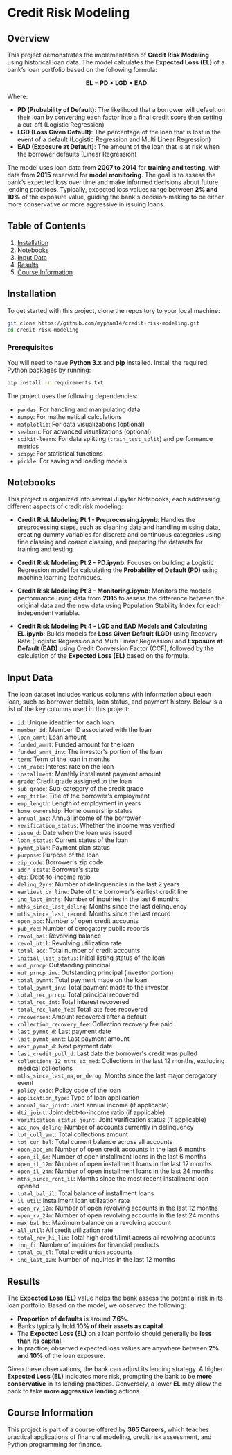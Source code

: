 # Credit Risk Modeling

## Overview
This project demonstrates the implementation of **Credit Risk Modeling** using historical loan data. The model calculates the **Expected Loss (EL)** of a bank’s loan portfolio based on the following formula:

<p align="center">
  <b>EL = PD × LGD × EAD</b>
</p>

Where:
- **PD (Probability of Default)**: The likelihood that a borrower will default on their loan by converting each factor into a final credit score then setting a cut-off (Logistic Regression)
- **LGD (Loss Given Default)**: The percentage of the loan that is lost in the event of a default (Logistic Regression and Multi Linear Regression)
- **EAD (Exposure at Default)**: The amount of the loan that is at risk when the borrower defaults (Linear Regression)

The model uses loan data from **2007 to 2014** for **training and testing**, with data from **2015** reserved for **model monitoring**. The goal is to assess the bank’s expected loss over time and make informed decisions about future lending practices. Typically, expected loss values range between **2% and 10%** of the exposure value, guiding the bank's decision-making to be either more conservative or more aggressive in issuing loans.

## Table of Contents
1. [Installation](#installation)
2. [Notebooks](#notebooks)
3. [Input Data](#input-data)
4. [Results](#results)
5. [Course Information](#course-information)

## Installation

To get started with this project, clone the repository to your local machine:

```bash
git clone https://github.com/mypham14/credit-risk-modeling.git
cd credit-risk-modeling
```

### Prerequisites

You will need to have **Python 3.x** and **pip** installed. Install the required Python packages by running:

```bash
pip install -r requirements.txt
```

The project uses the following dependencies:
- `pandas`: For handling and manipulating data
- `numpy`: For mathematical calculations
- `matplotlib`: For data visualizations (optional)
- `seaborn`: For advanced visualizations (optional)
- `scikit-learn`: For data splitting (`train_test_split`) and performance metrics
- `scipy`: For statistical functions
- `pickle`: For saving and loading models

## Notebooks

This project is organized into several Jupyter Notebooks, each addressing different aspects of credit risk modeling:

- **Credit Risk Modeling Pt 1 - Preprocessing.ipynb**: Handles the preprocessing steps, such as cleaning data and handling missing data, creating dummy variables for discrete and continuous categories using fine classing and coarce classing, and preparing the datasets for training and testing.

- **Credit Risk Modeling Pt 2 - PD.ipynb**: Focuses on building a Logistic Regression model for calculating the **Probability of Default (PD)** using machine learning techniques.

- **Credit Risk Modeling Pt 3 - Monitoring.ipynb**: Monitors the model’s performance using data from **2015** to assess the difference between the original data and the new data using Population Stability Index for each independent variable.

- **Credit Risk Modeling Pt 4 - LGD and EAD Models and Calculating EL.ipynb**: Builds models for **Loss Given Default (LGD)** using Recovery Rate (Logistic Regression and Multi Linear Regression) and **Exposure at Default (EAD)** using Credit Conversion Factor (CCF), followed by the calculation of the **Expected Loss (EL)** based on the formula.

## Input Data

The loan dataset includes various columns with information about each loan, such as borrower details, loan status, and payment history. Below is a list of the key columns used in this project:

- `id`: Unique identifier for each loan
- `member_id`: Member ID associated with the loan
- `loan_amnt`: Loan amount
- `funded_amnt`: Funded amount for the loan
- `funded_amnt_inv`: The investor's portion of the loan
- `term`: Term of the loan in months
- `int_rate`: Interest rate on the loan
- `installment`: Monthly installment payment amount
- `grade`: Credit grade assigned to the loan
- `sub_grade`: Sub-category of the credit grade
- `emp_title`: Title of the borrower's employment
- `emp_length`: Length of employment in years
- `home_ownership`: Home ownership status
- `annual_inc`: Annual income of the borrower
- `verification_status`: Whether the income was verified
- `issue_d`: Date when the loan was issued
- `loan_status`: Current status of the loan
- `pymnt_plan`: Payment plan status
- `purpose`: Purpose of the loan
- `zip_code`: Borrower's zip code
- `addr_state`: Borrower's state
- `dti`: Debt-to-income ratio
- `delinq_2yrs`: Number of delinquencies in the last 2 years
- `earliest_cr_line`: Date of the borrower's earliest credit line
- `inq_last_6mths`: Number of inquiries in the last 6 months
- `mths_since_last_delinq`: Months since the last delinquency
- `mths_since_last_record`: Months since the last record
- `open_acc`: Number of open credit accounts
- `pub_rec`: Number of derogatory public records
- `revol_bal`: Revolving balance
- `revol_util`: Revolving utilization rate
- `total_acc`: Total number of credit accounts
- `initial_list_status`: Initial listing status of the loan
- `out_prncp`: Outstanding principal
- `out_prncp_inv`: Outstanding principal (investor portion)
- `total_pymnt`: Total payment made on the loan
- `total_pymnt_inv`: Total payment made to the investor
- `total_rec_prncp`: Total principal recovered
- `total_rec_int`: Total interest recovered
- `total_rec_late_fee`: Total late fees recovered
- `recoveries`: Amount recovered after a default
- `collection_recovery_fee`: Collection recovery fee paid
- `last_pymnt_d`: Last payment date
- `last_pymnt_amnt`: Last payment amount
- `next_pymnt_d`: Next payment date
- `last_credit_pull_d`: Last date the borrower's credit was pulled
- `collections_12_mths_ex_med`: Collections in the last 12 months, excluding medical collections
- `mths_since_last_major_derog`: Months since the last major derogatory event
- `policy_code`: Policy code of the loan
- `application_type`: Type of loan application
- `annual_inc_joint`: Joint annual income (if applicable)
- `dti_joint`: Joint debt-to-income ratio (if applicable)
- `verification_status_joint`: Joint verification status (if applicable)
- `acc_now_delinq`: Number of accounts currently in delinquency
- `tot_coll_amt`: Total collections amount
- `tot_cur_bal`: Total current balance across all accounts
- `open_acc_6m`: Number of open credit accounts in the last 6 months
- `open_il_6m`: Number of open installment loans in the last 6 months
- `open_il_12m`: Number of open installment loans in the last 12 months
- `open_il_24m`: Number of open installment loans in the last 24 months
- `mths_since_rcnt_il`: Months since the most recent installment loan opened
- `total_bal_il`: Total balance of installment loans
- `il_util`: Installment loan utilization rate
- `open_rv_12m`: Number of open revolving accounts in the last 12 months
- `open_rv_24m`: Number of open revolving accounts in the last 24 months
- `max_bal_bc`: Maximum balance on a revolving account
- `all_util`: All credit utilization rate
- `total_rev_hi_lim`: Total high credit/limit across all revolving accounts
- `inq_fi`: Number of inquiries for financial products
- `total_cu_tl`: Total credit union accounts
- `inq_last_12m`: Number of inquiries in the last 12 months

## Results

The **Expected Loss (EL)** value helps the bank assess the potential risk in its loan portfolio. Based on the model, we observed the following:

- **Proportion of defaults** is around **7.6%**.
- Banks typically hold **10% of their assets as capital**.
- The **Expected Loss (EL)** on a loan portfolio should generally be **less than its capital**.
- In practice, observed expected loss values are anywhere between **2% and 10%** of the loan exposure.

Given these observations, the bank can adjust its lending strategy. A higher **Expected Loss (EL)** indicates more risk, prompting the bank to be **more conservative** in its lending practices. Conversely, a lower **EL** may allow the bank to take **more aggressive lending** actions.

## Course Information

This project is part of a course offered by **365 Careers**, which teaches practical applications of financial modeling, credit risk assessment, and Python programming for finance.
